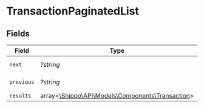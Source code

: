 # TransactionPaginatedList


## Fields

| Field                                                                                      | Type                                                                                       | Required                                                                                   | Description                                                                                | Example                                                                                    |
| ------------------------------------------------------------------------------------------ | ------------------------------------------------------------------------------------------ | ------------------------------------------------------------------------------------------ | ------------------------------------------------------------------------------------------ | ------------------------------------------------------------------------------------------ |
| `next`                                                                                     | *?string*                                                                                  | :heavy_minus_sign:                                                                         | N/A                                                                                        | baseurl?page=3&results=10                                                                  |
| `previous`                                                                                 | *?string*                                                                                  | :heavy_minus_sign:                                                                         | N/A                                                                                        | baseurl?page=1&results=10                                                                  |
| `results`                                                                                  | array<[\Shippo\API\Models\Components\Transaction](../../Models/Components/Transaction.md)> | :heavy_minus_sign:                                                                         | N/A                                                                                        |                                                                                            |